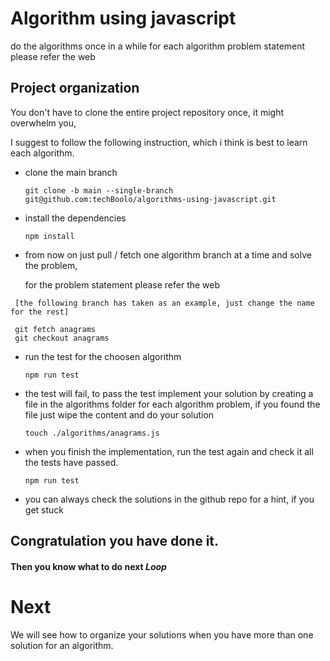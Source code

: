 # Algorithm using javascript

do the algorithms once in a while
for each algorithm problem statement please refer the web

## Project organization

You don't have to clone the entire project repository once, it might overwhelm
you,

I suggest to follow the following instruction, which i think is best to learn
each algorithm.

- clone the main branch

  `git clone -b main --single-branch git@github.com:techBoolo/algorithms-using-javascript.git`

- install the dependencies

  `npm install`

- from now on just pull / fetch one algorithm branch at a time and solve the problem,

  for the problem statement please refer the web 

 ```
  [the following branch has taken as an example, just change the name for the rest]

  git fetch anagrams
  git checkout anagrams
``` 

- run the test for the choosen algorithm

  `npm run test`

- the test will fail, to pass the test implement your solution by creating a
  file in the algorithms folder for each algorithm problem, if you found the
file just wipe the content and do your solution

  `touch ./algorithms/anagrams.js`

- when you finish the implementation, run the test again and check it all the
  tests have passed.

  `npm run test`

- you can always check the solutions in the github repo for a hint, if you get
  stuck
  
## Congratulation you have done it.

#### Then you know what to do next  _**Loop**_

# Next

We will see how to organize your solutions when you have more than one solution
for an algorithm.
